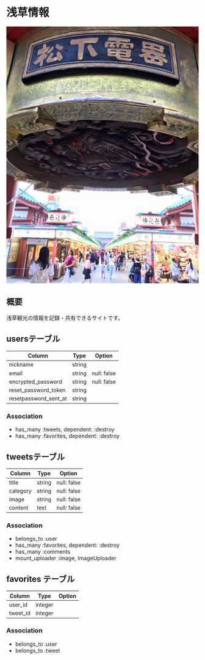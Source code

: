 # 浅草情報
![画像名](13781901_1036604386435082_1209282850028030517_n.jpg)

## 概要
浅草観光の情報を記録・共有できるサイトです。

## usersテーブル

|Column|Type|Option|
|------|----|------|
|nickname|string|
|email|string|null: false|
|encrypted_password|string|null: false|
|reset_password_token|string|
|resetpassword_sent_at|string|

### Association
- has_many :tweets, dependent: :destroy
- has_many :favorites, dependent: :destroy


## tweetsテーブル

|Column|Type|Option|
|------|----|------|
|title|string|null: false|
|category|string|null: false|
|image|string|null: false|
|content|text|null: false|

### Association
- belongs_to :user
- has_many :favorites, dependent: :destroy
- has_many :comments
- mount_uploader :image, ImageUploader

## favorites テーブル
|Column|Type|Option|
|------|----|------|
|user_id|integer|
|tweet_id|integer|

### Association
- belongs_to :user
- belongs_to :tweet

